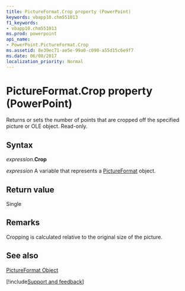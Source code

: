 ```yaml
---
title: PictureFormat.Crop property (PowerPoint)
keywords: vbapp10.chm551013
f1_keywords:
- vbapp10.chm551013
ms.prod: powerpoint
api_name:
- PowerPoint.PictureFormat.Crop
ms.assetid: 8e39ec71-ae5e-99a0-c090-a55d15c6e9f7
ms.date: 06/08/2017
localization_priority: Normal
---
```



# PictureFormat.Crop property (PowerPoint)

Returns or sets the number of points that are cropped off the specified picture or OLE object. Read-only.


## Syntax

_expression_.**Crop**

_expression_ A variable that represents a [PictureFormat](PowerPoint.PictureFormat.md) object.


## Return value

Single


## Remarks

Cropping is calculated relative to the original size of the picture.


## See also


[PictureFormat Object](PowerPoint.PictureFormat.md)

[!include[Support and feedback](~/includes/feedback-boilerplate.md)]